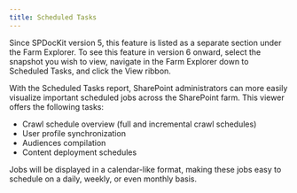 ```yaml
---
title: Scheduled Tasks
---
```

Since SPDocKit version 5, this feature is listed as a separate section under the Farm Explorer. To see this feature in version 6 onward, select the snapshot you wish to view, navigate in the Farm Explorer down to Scheduled Tasks, and click the View ribbon.

With the Scheduled Tasks report, SharePoint administrators can more easily visualize important scheduled jobs across the SharePoint farm. This viewer offers the following tasks:

* Crawl schedule overview (full and incremental crawl schedules)
* User profile synchronization
* Audiences compilation
* Content deployment schedules

Jobs will be displayed in a calendar-like format, making these jobs easy to schedule on a daily, weekly, or even monthly basis.